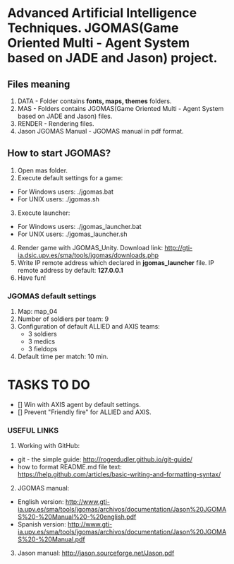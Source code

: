 # Advanced Artificial Intelligence Techniques. JGOMAS(Game Oriented Multi - Agent System based on JADE and Jason) project.
## Files meaning
1. DATA - Folder contains __fonts, maps, themes__ folders.
2. MAS - Folders contains JGOMAS(Game Oriented Multi - Agent System based on JADE and Jason) files.
3. RENDER - Rendering files.
4. Jason JGOMAS Manual - JGOMAS manual in pdf format.

## How to start JGOMAS?
1. Open mas folder.
2. Execute default settings for a game:
 - For Windows users: ./jgomas.bat
 - For UNIX users: ./jgomas.sh
 3. Execute launcher:
 - For Windows users: ./jgomas_launcher.bat
 - For UNIX users: ./jgomas_launcher.sh
 4. Render game with JGOMAS_Unity. Download link: http://gti-ia.dsic.upv.es/sma/tools/jgomas/downloads.php
 5. Write IP remote address which declared in __jgomas_launcher__ file. IP remote address by default: __127.0.0.1__
 6. Have fun!

 ### JGOMAS default settings
 1. Map: map_04
 2. Number of soldiers per team: 9
 3. Configuration of default ALLIED and AXIS teams:
 	- 3 soldiers
 	- 3 medics
 	- 3 fieldops
 4. Default time per match: 10 min.

 # TASKS TO DO

 - [] Win with AXIS agent by default settings.
 - [] Prevent "Friendly fire" for ALLIED and AXIS.


 ### USEFUL LINKS
 1. Working with GitHub:
  - git - the simple guide: http://rogerdudler.github.io/git-guide/
  - how to format README.md file text: https://help.github.com/articles/basic-writing-and-formatting-syntax/
 2. JGOMAS manual: 
  - English version: http://www.gti-ia.upv.es/sma/tools/jgomas/archivos/documentation/Jason%20JGOMAS%20-%20Manual%20-%20english.pdf
  - Spanish version: http://www.gti-ia.upv.es/sma/tools/jgomas/archivos/documentation/Jason%20JGOMAS%20-%20Manual.pdf
 3. Jason manual: http://jason.sourceforge.net/Jason.pdf